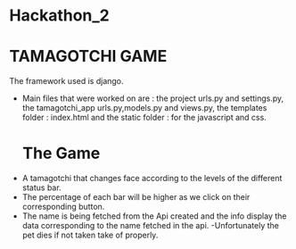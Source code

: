 # Hackathon_2
# __TAMAGOTCHI GAME__
 The framework used is django.
 
 - Main files that were worked on are :
   the project urls.py and settings.py,
   the tamagotchi_app urls.py,models.py and views.py,
   the templates folder : index.html and the static folder : for the javascript and css.
   # The Game
-  A tamagotchi that changes face according to the levels of the different status bar.
- The percentage of each bar will be higher as we click on their corresponding button.
- The name is being fetched from the Api created and the info display the data corresponding to the name fetched in the api.
-Unfortunately the pet dies if not taken take of properly.


